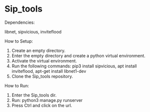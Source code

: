# Sip_tools


Dependencies:

libnet,
sipvicious,
inviteflood 



How to Setup:

1) Create an empty directory.
2) Enter the empty directory and create a python virtual environment.
3) Activate the virtual environment.
4) Run the following commands:
 pip3 install sipvicious,
 apt install inviteflood,
 apt-get install libnet1-dev
5) Clone the Sip_tools repository.


How to Run:

1) Enter the Sip_tools dir.
2) Run: python3 manage.py runserver
3) Press Ctrl and click on the url.